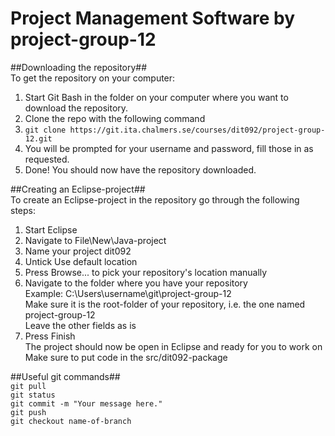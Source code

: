 # Project Management Software by project-group-12
##Downloading the repository##  
To get the repository on your computer:  
1. Start Git Bash in the folder on your computer where you want to download the repository.  
2. Clone the repo with the following command  
3. `git clone https://git.ita.chalmers.se/courses/dit092/project-group-12.git`  
4. You will be prompted for your username and password, fill those in as requested.  
5. Done! You should now have the repository downloaded.  
  
##Creating an Eclipse-project##  
To create an Eclipse-project in the repository go through the following steps:  
1. Start Eclipse  
2. Navigate to File\New\Java-project  
3. Name your project dit092  
4. Untick Use default location  
5. Press Browse... to pick your repository's location manually  
6. Navigate to the folder where you have your repository  
	Example: C:\Users\username\git\project-group-12  
	Make sure it is the root-folder of your repository, i.e. the one named project-group-12  
	Leave the other fields as is  
7. Press Finish  
The project should now be open in Eclipse and ready for you to work on  
Make sure to put code in the src/dit092-package  
  
##Useful git commands##  
`git pull`  
`git status`  
`git commit -m "Your message here."`  
`git push`  
`git checkout name-of-branch`  
